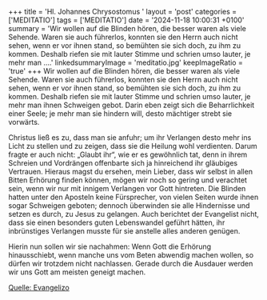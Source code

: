 +++
title = 'Hl. Johannes Chrysostomus  '
layout = 'post'
categories = ['MEDITATIO']
tags = ['MEDITATIO']
date = '2024-11-18 10:00:31 +0100'
summary = 'Wir wollen auf die Blinden hören, die besser waren als viele Sehende. Waren sie auch führerlos, konnten sie den Herrn auch nicht sehen, wenn er vor ihnen stand, so bemühten sie sich doch, zu ihm zu kommen. Deshalb riefen sie mit lauter Stimme und schrien umso lauter, je mehr man ....'
linkedsummaryImage = 'meditatio.jpg'
keepImageRatio = 'true'
+++
Wir wollen auf die Blinden hören, die besser waren als viele Sehende. Waren sie auch führerlos, konnten sie den Herrn auch nicht sehen, wenn er vor ihnen stand, so bemühten sie sich doch, zu ihm zu kommen. Deshalb riefen sie mit lauter Stimme und schrien umso lauter, je mehr man ihnen Schweigen gebot.<!--more--> Darin eben zeigt sich die Beharrlichkeit einer Seele; je mehr man sie hindern will, desto mächtiger strebt sie vorwärts. 

Christus ließ es zu, dass man sie anfuhr; um ihr Verlangen desto mehr ins Licht zu stellen und zu zeigen, dass sie die Heilung wohl verdienten. Darum fragte er auch nicht: „Glaubt ihr“, wie er es gewöhnlich tat, denn in ihrem Schreien und Vordrängen offenbarte sich ja hinreichend ihr gläubiges Vertrauen. Hieraus magst du ersehen, mein Lieber, dass wir selbst in allen Bitten Erhörung finden können, mögen wir noch so gering und verachtet sein, wenn wir nur mit innigem Verlangen vor Gott hintreten. Die Blinden hatten unter den Aposteln keine Fürsprecher, von vielen Seiten wurde ihnen sogar Schweigen geboten; dennoch überwinden sie alle Hindernisse und setzen es durch, zu Jesus zu gelangen. Auch berichtet der Evangelist nicht, dass sie einen besonders guten Lebenswandel geführt hätten, ihr inbrünstiges Verlangen musste für sie anstelle alles anderen genügen. 

Hierin nun sollen wir sie nachahmen: Wenn Gott die Erhörung hinausschiebt, wenn manche uns vom Beten abwendig machen wollen, so dürfen wir trotzdem nicht nachlassen. Gerade durch die Ausdauer werden wir uns Gott am meisten geneigt machen.





[Quelle: Evangelizo](https://evangeliumtagfuertag.org/DE/gospel)
